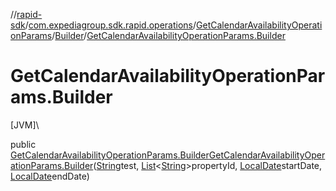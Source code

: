 //[rapid-sdk](../../../../index.md)/[com.expediagroup.sdk.rapid.operations](../../index.md)/[GetCalendarAvailabilityOperationParams](../index.md)/[Builder](index.md)/[GetCalendarAvailabilityOperationParams.Builder](-get-calendar-availability-operation-params.-builder.md)

# GetCalendarAvailabilityOperationParams.Builder

[JVM]\

public [GetCalendarAvailabilityOperationParams.Builder](index.md)[GetCalendarAvailabilityOperationParams.Builder](-get-calendar-availability-operation-params.-builder.md)([String](https://docs.oracle.com/javase/8/docs/api/java/lang/String.html)test, [List](https://docs.oracle.com/javase/8/docs/api/java/util/List.html)&lt;[String](https://docs.oracle.com/javase/8/docs/api/java/lang/String.html)&gt;propertyId, [LocalDate](https://docs.oracle.com/javase/8/docs/api/java/time/LocalDate.html)startDate, [LocalDate](https://docs.oracle.com/javase/8/docs/api/java/time/LocalDate.html)endDate)
